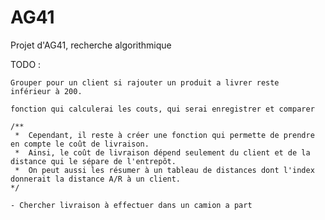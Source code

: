 AG41
====

Projet d'AG41, recherche algorithmique

TODO :

	Grouper pour un client si rajouter un produit a livrer reste  inférieur à 200.
	
	fonction qui calculerai les couts, qui serai enregistrer et comparer

	/**
	 *  Cependant, il reste à créer une fonction qui permette de prendre en compte le coût de livraison.
	 *  Ainsi, le coût de livraison dépend seulement du client et de la distance qui le sépare de l'entrepôt.
	 *  On peut aussi les résumer à un tableau de distances dont l'index donnerait la distance A/R à un client.
	*/
	
	- Chercher livraison à effectuer dans un camion a part